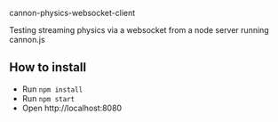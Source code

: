 cannon-physics-websocket-client

Testing streaming physics via a websocket from a node server running cannon.js 

## How to install

* Run `npm install`
* Run `npm start`
* Open http://localhost:8080
